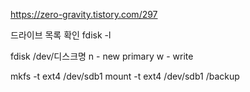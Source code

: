 https://zero-gravity.tistory.com/297

드라이브 목록 확인
fdisk -l



fdisk /dev/디스크명
n - new
    primary
w - write

mkfs -t ext4 /dev/sdb1
mount -t ext4 /dev/sdb1 /backup